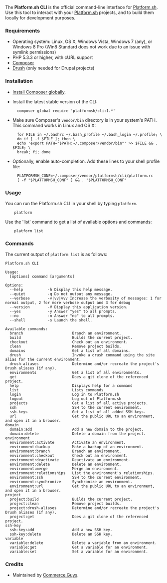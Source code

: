 The **Platform.sh CLI** is the official command-line interface for [Platform.sh](https://platform.sh). Use this tool to interact with your [Platform.sh](https://platform.sh) projects, and to build them locally for development purposes.

### Requirements

* Operating system: Linux, OS X, Windows Vista, Windows 7 (any), or Windows 8 Pro (Win8 Standard does not work due to an issue with symlink permissions)
* PHP 5.3.3 or higher, with cURL support
* [Composer](https://getcomposer.org/)
* [Drush](https://github.com/drush-ops/drush) (only needed for Drupal projects)

### Installation

* [Install Composer globally](https://getcomposer.org/doc/00-intro.md#globally).

* Install the latest stable version of the CLI:

        composer global require 'platformsh/cli:1.*'

* Make sure Composer's `vendor/bin` directory is in your system's PATH. This
  command works in Linux and OS X:

        for FILE in ~/.bashrc ~/.bash_profile ~/.bash_login ~/.profile; \
        do if [ -f $FILE ]; then \
        echo 'export PATH="$PATH:~/.composer/vendor/bin"' >> $FILE && . $FILE; \
        break; fi; done

* Optionally, enable auto-completion. Add these lines to your shell profile file:

        PLATFORMSH_CONF=~/.composer/vendor/platformsh/cli/platform.rc
        [ -f "$PLATFORMSH_CONF" ] && . "$PLATFORMSH_CONF"

### Usage

You can run the Platform.sh CLI in your shell by typing `platform`.

        platform

Use the 'list' command to get a list of available options and commands:

        platform list

### Commands

The current output of `platform list` is as follows:

```
Platform.sh CLI

Usage:
  [options] command [arguments]

Options:
  --help           -h Display this help message.
  --quiet          -q Do not output any message.
  --verbose        -v|vv|vvv Increase the verbosity of messages: 1 for normal output, 2 for more verbose output and 3 for debug
  --version        -V Display this application version.
  --yes            -y Answer "yes" to all prompts.
  --no             -n Answer "no" to all prompts.
  --shell          -s Launch the shell.

Available commands:
  branch                      Branch an environment.
  build                       Builds the current project.
  checkout                    Check out an environment.
  clean                       Remove project builds.
  domains                     Get a list of all domains.
  drush                       Invoke a drush command using the site alias for the current environment.
  drush-aliases               Determine and/or recreate the project's Drush aliases (if any).
  environments                Get a list of all environments.
  get                         Does a git clone of the referenced project.
  help                        Displays help for a command
  list                        Lists commands
  login                       Log in to Platform.sh
  logout                      Log out of Platform.sh
  projects                    Get a list of all active projects.
  ssh                         SSH to the current environment.
  ssh-keys                    Get a list of all added SSH keys.
  url                         Get the public URL to an environment, and open it in a browser.
domain
  domain:add                  Add a new domain to the project.
  domain:delete               Delete a domain from the project.
environment
  environment:activate        Activate an environment.
  environment:backup          Make a backup of an environment.
  environment:branch          Branch an environment.
  environment:checkout        Check out an environment.
  environment:deactivate      Deactivate an environment.
  environment:delete          Delete an environment.
  environment:merge           Merge an environment.
  environment:relationships   List the environment's relationships.
  environment:ssh             SSH to the current environment.
  environment:synchronize     Synchronize an environment.
  environment:url             Get the public URL to an environment, and open it in a browser.
project
  project:build               Builds the current project.
  project:clean               Remove project builds.
  project:drush-aliases       Determine and/or recreate the project's Drush aliases (if any).
  project:get                 Does a git clone of the referenced project.
ssh-key
  ssh-key:add                 Add a new SSH key.
  ssh-key:delete              Delete an SSH key.
variable
  variable:delete             Delete a variable from an environment.
  variable:get                Get a variable for an environment.
  variable:set                Set a variable for an environment.
```

### Credits

* Maintained by [Commerce Guys](https://commerceguys.com).
